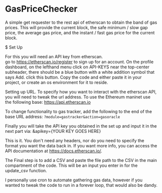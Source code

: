 # GasPriceChecker

A simple get requester to the rest api of etherscan to obtain the band of gas prices.  This will provide the current block, the safe minimum / slow gap price, the average gas price, and the instant / fast gas price for the current block.  


$ Set Up

For this you will need an API key from etherscan.  
go to https://etherscan.io/register to sign up for an account.
On the profile dashboard, on the lefthand menu click on API-KEYS
near the top-center subheader, there should be a blue button  with a white addition symbol that says Add.  click this button.
Copy the code and either paste it in your project, or create an os environment for it to reside.  

Setting up URL.  To specify how you want to interact with the etherscan API, you will need to tweak the url address.  To use the Ethereum maninet use the following base: https://api.etherscan.io

To change functionality to gas tracker, add the following to the end of the base URL address: 
```?module=gastracker&action=gasoracle```

Finally you will take the API key you obtained in the set up and input it in the next part via:  &apikey={YOUR KEY GOES HERE}

This is it.  You don't need any headers, nor do you need to specify the format you want the data back in.  If you want more info, you can access the API documentation at https://docs.etherscan.io/.

The Final step is to add a CSV and paste the file path to the CSV in the main compartment of the code.  This will be an input you enter in for the update_csv function.  


I personally use cron to automate gathering gas data, however if you wanted to tweak the code to run in a forever loop, that would also be dandy.  

